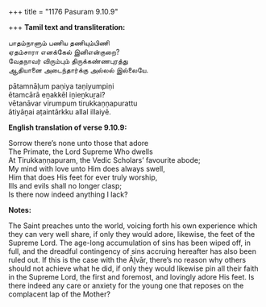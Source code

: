 +++
title = "1176 Pasuram 9.10.9"

+++
**Tamil text and transliteration:**

பாதம்நாளும் பணிய தணியும்பிணி  
ஏதம்சாரா எனக்கேல் இனிஎன்குறை?  
வேதநாவர் விரும்பும் திருக்கண்ணபுரத்து  
ஆதியானை அடைந்தார்க்கு அல்லல் இல்லையே.

pātamnāḷum paṇiya taṇiyumpiṇi  
ētamcārā eṉakkēl iṉieṉkuṟai?  
vētanāvar virumpum tirukkaṇṇapurattu  
ātiyāṉai aṭaintārkku allal illaiyē.

**English translation of verse 9.10.9:**

Sorrow there’s none unto those that adore  
The Primate, the Lord Supreme Who dwells  
At Tirukkaṇṇapuram, the Vedic Scholars’ favourite abode;  
My mind with love unto Him does always swell,  
Him that does His feet for ever truly worship,  
Ills and evils shall no longer clasp;  
Is there now indeed anything I lack?

**Notes:**

The Saint preaches unto the world, voicing forth his own experience which they can very well share, if only they would adore, likewise, the feet of the Supreme Lord. The age-long accumulation of sins has been wiped off, in full, and the dreadful contingency of sins accruing hereafter has also been ruled out. If this is the case with the Āḻvār, there’s no reason why others should not achieve what he did, if only they would likewise pin all their faith in the Supreme Lord, the first and foremost, and lovingly adore His feet. Is there indeed any care or anxiety for the young one that reposes on the complacent lap of the Mother?


